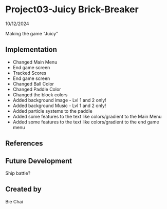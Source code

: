 # Project03-Juicy Brick-Breaker
10/12/2024

Making the game "Juicy"

## Implementation
+ Changed Main Menu
+ End game screen
+ Tracked Scores
+ End game screen
+ Changed Ball Color
+ Changed Paddle Color
+ Changed the block colors
+ Added background image - Lvl 1 and 2 only!
+ Added background Music - Lvl 1 and 2 only!
+ Added particle systems to the paddle
+ Added some features to the text like colors/gradient to the Main Menu
+ Added some features to the text like colors/gradient to the end game menu
  

## References

## Future Development
Ship battle?
## Created by
Bie Chai
